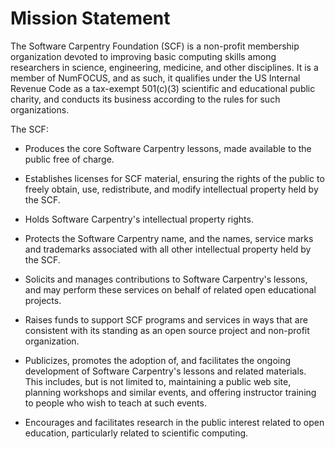 # Mission Statement

The Software Carpentry Foundation (SCF) is a non-profit membership
organization devoted to improving basic computing skills among
researchers in science, engineering, medicine, and other disciplines.
It is a member of NumFOCUS, and as such, it qualifies under the US
Internal Revenue Code as a tax-exempt 501(c)(3) scientific and
educational public charity, and conducts its business according to the
rules for such organizations.

The SCF:

* Produces the core Software Carpentry lessons, made available to the
  public free of charge.

* Establishes licenses for SCF material, ensuring the rights of the
  public to freely obtain, use, redistribute, and modify intellectual
  property held by the SCF.

* Holds Software Carpentry's intellectual property rights.
  
* Protects the Software Carpentry name, and the names, service marks
  and trademarks associated with all other intellectual property held
  by the SCF.

* Solicits and manages contributions to Software Carpentry's lessons,
  and may perform these services on behalf of related open educational
  projects.

* Raises funds to support SCF programs and services in ways that are
  consistent with its standing as an open source project and
  non-profit organization.

* Publicizes, promotes the adoption of, and facilitates the ongoing
  development of Software Carpentry's lessons and related
  materials. This includes, but is not limited to, maintaining a
  public web site, planning workshops and similar events, and offering
  instructor training to people who wish to teach at such events.

* Encourages and facilitates research in the public interest related
  to open education, particularly related to scientific computing.
